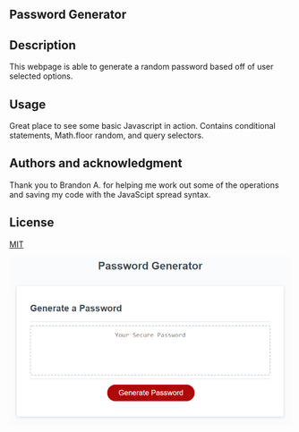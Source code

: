 ## Password Generator

## Description
This webpage is able to generate a random password based off of user selected options. 

## Usage
Great place to see some basic Javascript in action. Contains conditional statements, Math.floor random, and query selectors.

## Authors and acknowledgment
Thank you to Brandon A. for helping me work out some of the operations and saving my code with the JavaScipt spread syntax. 

## License
[MIT](https://choosealicense.com/licenses/mit/)

![Password-Generator](https://github.com/Adam-Riet/Password-Generator/blob/main/assets/images/03-javascript-homework-demo.png)